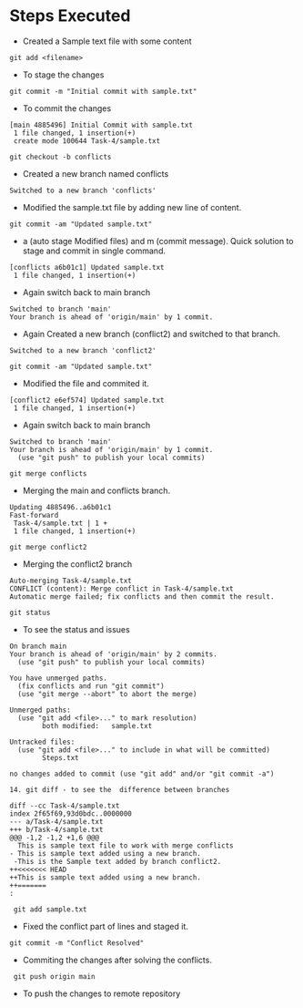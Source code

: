 # Steps Executed

- Created a Sample text file with some content
```
git add <filename> 
```
- To stage the changes

```
git commit -m "Initial commit with sample.txt"
```
- To commit the changes

```
[main 4885496] Initial Commit with sample.txt
 1 file changed, 1 insertion(+)
 create mode 100644 Task-4/sample.txt
```

```
git checkout -b conflicts 
```
- Created a new branch named conflicts

```
Switched to a new branch 'conflicts'
```

- Modified the sample.txt file by adding new line of content.

```
git commit -am "Updated sample.txt" 
```
- a (auto stage Modified files) and m (commit message). Quick solution to stage and commit in single command.

```
[conflicts a6b01c1] Updated sample.txt
 1 file changed, 1 insertion(+)
```

- Again switch back to main branch
```
Switched to branch 'main'
Your branch is ahead of 'origin/main' by 1 commit.
```
- Again Created a new branch (conflict2) and switched to that branch.
```
Switched to a new branch 'conflict2'
```
```
git commit -am "Updated sample.txt" 
```
- Modified the file and commited it.

```
[conflict2 e6ef574] Updated sample.txt
 1 file changed, 1 insertion(+)
```

- Again switch back to main branch
```
Switched to branch 'main'
Your branch is ahead of 'origin/main' by 1 commit.
  (use "git push" to publish your local commits)
```

```
git merge conflicts 
```
- Merging the main and conflicts branch.

```
Updating 4885496..a6b01c1
Fast-forward
 Task-4/sample.txt | 1 +
 1 file changed, 1 insertion(+)
```

```
git merge conflict2
```
 - Merging the conflict2 branch

```
Auto-merging Task-4/sample.txt
CONFLICT (content): Merge conflict in Task-4/sample.txt
Automatic merge failed; fix conflicts and then commit the result.
```

```
git status 
```
- To see the status and issues

```
On branch main
Your branch is ahead of 'origin/main' by 2 commits.
  (use "git push" to publish your local commits)

You have unmerged paths.
  (fix conflicts and run "git commit")
  (use "git merge --abort" to abort the merge)

Unmerged paths:
  (use "git add <file>..." to mark resolution)
        both modified:   sample.txt

Untracked files:
  (use "git add <file>..." to include in what will be committed)
        Steps.txt

no changes added to commit (use "git add" and/or "git commit -a")

14. git diff - to see the  difference between branches

diff --cc Task-4/sample.txt
index 2f65f69,93d0bdc..0000000
--- a/Task-4/sample.txt
+++ b/Task-4/sample.txt
@@@ -1,2 -1,2 +1,6 @@@
  This is sample text file to work with merge conflicts
- This is sample text added using a new branch.
 -This is the Sample text added by branch conflict2.
++<<<<<<< HEAD
++This is sample text added using a new branch.
++=======
:
```

```
 git add sample.txt 
```
- Fixed the conflict part of lines and staged it.

```
git commit -m "Conflict Resolved" 
```
- Commiting the changes after solving the conflicts.


```
 git push origin main
 ```
 
  - To push the changes to remote repository
